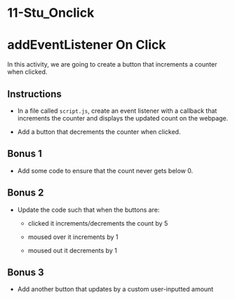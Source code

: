 # 11-Stu_Onclick

# addEventListener On Click

In this activity, we are going to create a button that increments a counter when clicked.

## Instructions

- In a file called `script.js`, create an event listener with a callback that increments the counter and displays the updated count on the webpage.

- Add a button that decrements the counter when clicked.

## Bonus 1

- Add some code to ensure that the count never gets below 0.

## Bonus 2

- Update the code such that when the buttons are:

  - clicked it increments/decrements the count by 5

  - moused over it increments by 1

  - moused out it decrements by 1

## Bonus 3

- Add another button that updates by a custom user-inputted amount
